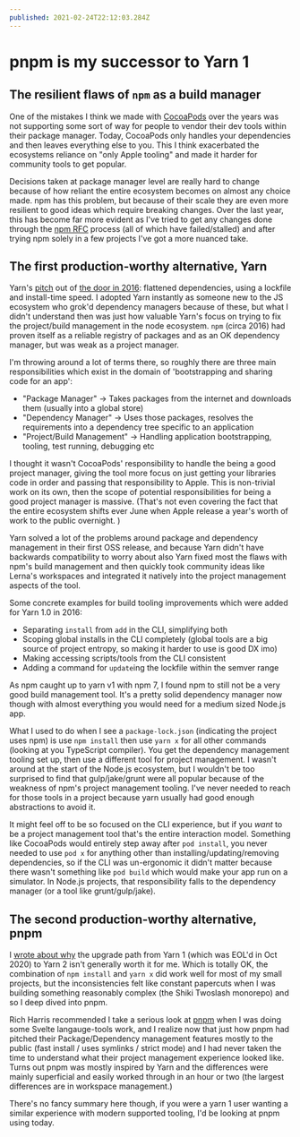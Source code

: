 ```yaml
---
published: 2021-02-24T22:12:03.284Z
---
```

# pnpm is my successor to Yarn 1

## The resilient flaws of `npm` as a build manager

One of the mistakes I think we made with [CocoaPods](https://cocoapods.org) over the years was not supporting some sort of way for people to vendor their dev tools within their package manager. Today, CocoaPods only handles your dependencies and then leaves everything else to you. This I think exacerbated the ecosystems reliance on "only Apple tooling" and made it harder for community tools to get popular.

Decisions taken at package manager level are really hard to change because of how reliant the entire ecosystem becomes on almost any choice made. npm has this problem, but because of their scale they are even more resilient to good ideas which require breaking changes. Over the last year, this has become far more evident as I've tried to get any changes done through the [npm RFC](https://github.com/npm/rfcs/) process (all of which have failed/stalled) and after trying npm solely in a few projects I've got a more nuanced take.

## The first production-worthy alternative, Yarn 

Yarn's [pitch](https://www.infoq.com/news/2016/10/yarn/) out of [the door in 2016](https://artsy.github.io/blog/2016/11/14/JS-Glossary/#yarn): flattened dependencies, using a lockfile and install-time speed. I adopted Yarn instantly as someone new to the JS ecosystem who grok'd dependency managers because of these, but what I didn't understand then was just how valuable Yarn's focus on trying to fix the project/build management in the node ecosystem. `npm` (circa 2016) had proven itself as a reliable registry of packages and as an OK dependency manager, but was weak as a project manager.

I'm throwing around a lot of terms there, so roughly there are three main responsibilities which exist in the domain of 'bootstrapping and sharing code for an app':

- "Package Manager" -> Takes packages from the internet and downloads them (usually into a global store)
- "Dependency Manager" -> Uses those packages, resolves the requirements into a dependency tree specific to an application
- "Project/Build Management" -> Handling application bootstrapping, tooling, test running, debugging etc

I thought it wasn't CocoaPods' responsibility to handle the being a good project manager, giving the tool more focus on just getting your libraries code in order and passing that responsibility to Apple. This is non-trivial work on its own, then the scope of potential responsibilities for being a good project manager is massive. (That's not even covering the fact that the entire ecosystem shifts ever June when Apple release a year's worth of work to the public overnight. )

Yarn solved a lot of the problems around package and dependency management in their first OSS release, and because Yarn didn't have backwards compatibility to worry about also Yarn fixed most the flaws with npm's build management and then quickly took community ideas like Lerna's workspaces and integrated it natively into the project management aspects of the tool.

Some concrete examples for build tooling improvements which were added for Yarn 1.0 in 2016:

 - Separating `install` from `add` in the CLI, simplifying both
 - Scoping global installs in the CLI completely (global tools are a big source of project entropy, so making it harder to use is good DX imo)
 - Making accessing scripts/tools from the CLI consistent  
 - Adding a command for `update`ing the lockfile within the semver range

As npm caught up to yarn v1 with npm 7, I found npm to still not be a very good build management tool. It's a pretty solid dependency manager now though with almost everything you would need for a medium sized Node.js app.

What I used to do when I see a `package-lock.json` (indicating the project uses npm) is use `npm install` then use `yarn x` for all other commands (looking at you TypeScript compiler). You get the dependency management tooling set up, then use a different tool for project management. I wasn't around at the start of the Node.js ecosystem, but I wouldn't be too surprised to find that gulp/jake/grunt were all popular because of the weakness of npm's project management tooling. I've never needed to reach for those tools in a project because yarn usually had good enough abstractions to avoid it.

It might feel off to be so focused on the CLI experience, but if you _want_ to be a project management tool that's the entire interaction model. Something like CocoaPods would entirely step away after `pod install`, you never needed to use `pod x` for anything other than installing/updating/removing dependencies, so if the CLI was un-ergonomic it didn't matter because there wasn't something like `pod build` which would make your app run on a simulator. In Node.js projects, that responsibility falls to the dependency manager (or a tool like grunt/gulp/jake).

## The second production-worthy alternative, pnpm

I [wrote about why](https://orta.io/notes/js/yarn-vs-npm#Yarn-1-vs-2+) the upgrade path from Yarn 1 (which was EOL'd in Oct 2020) to Yarn 2 isn't generally worth it for me. Which is totally OK, the combination of `npm install` and `yarn x` did work well for most of my small projects, but the inconsistencies felt like constant papercuts when I was building something reasonably complex (the Shiki Twoslash monorepo) and so I deep dived into pnpm.

Rich Harris recommended I take a serious look at [pnpm](https://pnpm.io) when I was doing some Svelte langauge-tools work, and I realize now that just how pnpm had pitched their Package/Dependency management features mostly to the public (fast install / uses symlinks / strict mode) and I had never taken the time to understand what their project management experience looked like. Turns out pnpm was mostly inspired by Yarn and the differences were mainly superficial and easily worked through in an hour or two (the largest differences are in workspace management.)

There's no fancy summary here though, if you were a yarn 1 user wanting a similar experience with modern supported tooling, I'd be looking at pnpm using today.